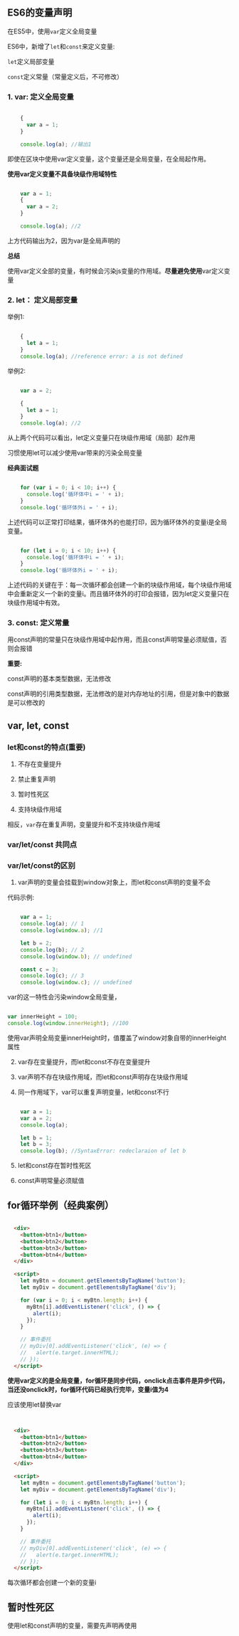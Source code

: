 ## ES6的变量声明

在ES5中，使用`var`定义全局变量

ES6中，新增了`let`和`const`来定义变量: 

`let`定义局部变量

`const`定义常量（常量定义后，不可修改）


### 1. var: 定义全局变量

```javascript

    {
      var a = 1;
    }

    console.log(a); //输出1

```

即使在区块中使用var定义变量，这个变量还是全局变量，在全局起作用。

**使用var定义变量不具备块级作用域特性**

```javascript

    var a = 1; 
    {
      var a = 2;
    }

    console.log(a); //2

```

上方代码输出为2，因为var是全局声明的

**总结**

使用var定义全部的变量，有时候会污染js变量的作用域。**尽量避免使用**var定义变量


### 2. let： 定义局部变量

举例1:

```javascript

    {
      let a = 1;
    }
    console.log(a); //reference error: a is not defined

```

举例2:

```javascript

    var a = 2;

    {
      let a = 1;
    }
    console.log(a); //2

```

从上两个代码可以看出，let定义变量只在块级作用域（局部）起作用

习惯使用let可以减少使用var带来的污染全局变量

**经典面试题**

```javascript

    for (var i = 0; i < 10; i++) {
      console.log('循环体中i = ' + i);
    }
    console.log('循环体外i = ' + i);

```

上述代码可以正常打印结果，循环体外的也能打印，因为循环体外的变量i是全局变量。

```javascript

    for (let i = 0; i < 10; i++) {
      console.log('循环体中i = ' + i);
    }
    console.log('循环体外i = ' + i);

```

上述代码的关键在于：每一次循环都会创建一个新的块级作用域，每个块级作用域中会重新定义一个新的变量i。而且循环体外的i打印会报错，因为let定义变量只在块级作用域中有效。


### 3. const: 定义常量

用const声明的常量只在块级作用域中起作用，而且const声明常量必须赋值，否则会报错

**重要:**

const声明的基本类型数据，无法修改

const声明的引用类型数据，无法修改的是对内存地址的引用，但是对象中的数据是可以修改的

## var, let, const 

### let和const的特点(重要)

1. 不存在变量提升

2. 禁止重复声明

3. 暂时性死区

4. 支持块级作用域

相反，`var`存在重复声明，变量提升和不支持块级作用域

### var/let/const 共同点


### var/let/const的区别

1. var声明的变量会挂载到window对象上，而let和const声明的变量不会

代码示例:

```javascript

    var a = 1;
    console.log(a); // 1
    console.log(window.a); //1

    let b = 2;
    console.log(b); // 2
    console.log(window.b); // undefined

    const c = 3;
    console.log(c); // 3
    console.log(window.c); // undefined

```

var的这一特性会污染window全局变量，

```javascript

var innerHeight = 100;
console.log(window.innerHeight); //100

```

使用var声明全局变量innerHeight时，值覆盖了window对象自带的innerHeight属性


2. var存在变量提升，而let和const不存在变量提升

3. var声明不存在块级作用域，而let和const声明存在块级作用域

4. 同一作用域下，var可以重复声明变量，let和const不行

```javascript

    var a = 1;
    var a = 2;
    console.log(a);

    let b = 1;
    let b = 3;
    console.log(b); //SyntaxError: redeclaraion of let b

```

5. let和const存在暂时性死区

6. const声明常量必须赋值


## for循环举例（经典案例）

```html

  <div>
    <button>btn1</button>
    <button>btn2</button>
    <button>btn3</button>
    <button>btn4</button>
  </div>

  <script>
    let myBtn = document.getElementsByTagName('button');
    let myDiv = document.getElementsByTagName('div');

    for (var i = 0; i < myBtn.length; i++) {
      myBtn[i].addEventListener('click', () => {
        alert(i);
      });
    }

    // 事件委托
    // myDiv[0].addEventListener('click', (e) => {
    //   alert(e.target.innerHTML);
    // });
  </script>

```

**使用var定义的是全局变量，for循环是同步代码，onclick点击事件是异步代码，当还没onclick时，for循环代码已经执行完毕，变量i值为4**

应该使用let替换var

```html


  <div>
    <button>btn1</button>
    <button>btn2</button>
    <button>btn3</button>
    <button>btn4</button>
  </div>

  <script>
    let myBtn = document.getElementsByTagName('button');
    let myDiv = document.getElementsByTagName('div');

    for (let i = 0; i < myBtn.length; i++) {
      myBtn[i].addEventListener('click', () => {
        alert(i);
      });
    }

    // 事件委托
    // myDiv[0].addEventListener('click', (e) => {
    //   alert(e.target.innerHTML);
    // });
  </script>

```

每次循环都会创建一个新的变量i


## 暂时性死区

使用let和const声明的变量，需要先声明再使用